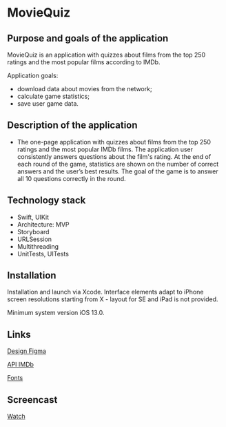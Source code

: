 # MovieQuiz

## Purpose and goals of the application ##

MovieQuiz is an application with quizzes about films from the top 250 ratings and the most popular films according to IMDb.

Application goals:

- download data about movies from the network;
- calculate game statistics;
- save user game data.

## Description of the application ##
- The one-page application with quizzes about films from the top 250 ratings and the most popular IMDb films. The application user consistently answers questions about the film's rating. At the end of each round of the game, statistics are shown on the number of correct answers and the user’s best results. The goal of the game is to answer all 10 questions correctly in the round.

## Technology stack ##
- Swift, UIKit
- Architecture: MVP
- Storyboard
- URLSession
- Multithreading
- UnitTests, UITests

## Installation ##
Installation and launch via Xcode. Interface elements adapt to iPhone screen resolutions starting from X - layout for SE and iPad is not provided.

Minimum system version iOS 13.0.

## Links ##
[Design Figma](https://www.figma.com/file/l0IMG3Eys35fUrbvArtwsR/YP-Quiz?node-id=34%3A243)

[API IMDb](https://imdb-api.com/api#Top250Movies-header)

[Fonts](https://code.s3.yandex.net/Mobile/iOS/Fonts/MovieQuizFonts.zip)
## Screencast ##
[Watch](https://drive.google.com/drive/folders/1-FhFA8ledvc29KXfjASwEoRRFOkJ4zr5?usp=drive_link)
